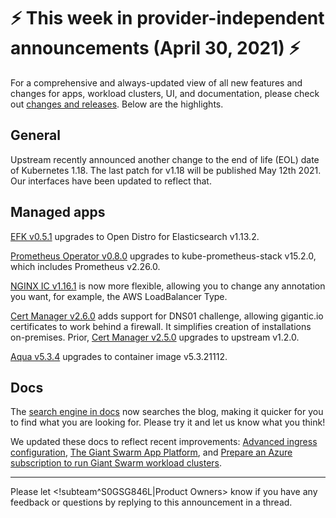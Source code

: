 # :zap: This week in provider-independent announcements (April 30, 2021) :zap:

For a comprehensive and always-updated view of all new features and changes for apps, workload clusters, UI, and documentation, please check out [changes and releases](https://docs.giantswarm.io/changes/). Below are the highlights.

## General

Upstream recently announced another change to the end of life (EOL) date of Kubernetes 1.18. The last patch for v1.18 will be published May 12th 2021. Our interfaces have been updated to reflect that.

## Managed apps

[EFK v0.5.1](https://docs.giantswarm.io/changes/managed-apps/efk-stack-app/v0.5.1/) upgrades to Open Distro for Elasticsearch v1.13.2.

[Prometheus Operator v0.8.0](https://docs.giantswarm.io/changes/managed-apps/prometheus-operator-app/v0.8.0/) upgrades to kube-prometheus-stack v15.2.0, which includes Prometheus v2.26.0.

[NGINX IC v1.16.1](https://docs.giantswarm.io/changes/managed-apps/nginx-ingress-controller-app/v1.16.1/) is now more flexible, allowing you to change any annotation you want, for example, the AWS LoadBalancer Type.

[Cert Manager v2.6.0](https://docs.giantswarm.io/changes/managed-apps/cert-manager-app/v2.6.0/) adds support for DNS01 challenge, allowing gigantic.io certificates to work behind a firewall. It simplifies creation of installations on-premises. Prior, [Cert Manager v2.5.0](https://docs.giantswarm.io/changes/managed-apps/cert-manager-app/v2.5.0/) upgrades to upstream v1.2.0.

[Aqua v5.3.4](https://docs.giantswarm.io/changes/managed-apps/aqua-app/v5.3.4/) upgrades to container image v5.3.21112.

## Docs

The [search engine in docs](https://docs.giantswarm.io/) now searches the blog, making it quicker for you to find what you are looking for. Please try it and let us know what you think!

We updated these docs to reflect recent improvements: [Advanced ingress configuration](https://docs.giantswarm.io/advanced/ingress/configuration/), [The Giant Swarm App Platform](https://docs.giantswarm.io/app-platform/overview/), and [Prepare an Azure subscription to run Giant Swarm workload clusters](https://docs.giantswarm.io/getting-started/cloud-provider-accounts/azure/).

---
Please let <!subteam^S0GSG846L|Product Owners> know if you have any feedback or questions by replying to this announcement in a thread.
